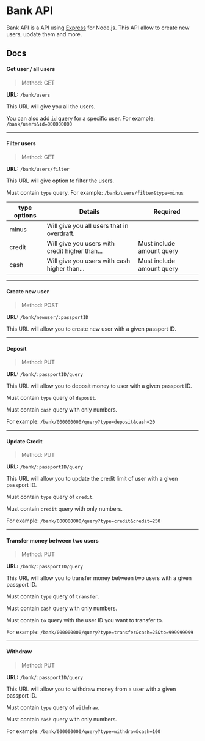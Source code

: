 # Bank API

Bank API is a API using [Express](https://expressjs.com/) for Node.js.
This API allow to create new users, update them and more.

## Docs

#### Get user / all users

>Method: GET

**URL:** `/bank/users`

This URL will give you all the users.

You can also add `id` query for a specific user. For example: `/bank/users&id=000000000`

---

#### Filter users

>Method: GET

**URL:** `/bank/users/filter`

This URL will give option to filter the users.

Must contain `type` query. For example: `/bank/users/filter&type=minus`

type options | Details | Required
---------|----------|---------
 minus | Will give you all users that in overdraft. | 
 credit | Will give you users with credit higher than... | Must include amount query
 cash | Will give you users with cash higher than... | Must include amount query

---

#### Create new user

>Method: POST

**URL:** `/bank/newuser/:passportID`

This URL will allow you to create new user with a given passport ID.

---

#### Deposit

>Method: PUT

**URL:** `/bank/:passportID/query`

This URL will allow you to deposit money to user with a given passport ID.

Must contain `type` query of `deposit`.

Must contain `cash` query with only numbers.

For example: `/bank/000000000/query?type=deposit&cash=20`

---

#### Update Credit

>Method: PUT

**URL:** `/bank/:passportID/query`

This URL will allow you to update the credit limit of user with a given passport ID.

Must contain `type` query of `credit`.

Must contain `credit` query with only numbers.

For example: `/bank/000000000/query?type=credit&credit=250`

---

#### Transfer money between two users

>Method: PUT

**URL:** `/bank/:passportID/query`

This URL will allow you to transfer money between two users with a given passport ID. 

Must contain `type` query of `transfer`.

Must contain `cash` query with only numbers.

Must contain `to` query with the user ID you want to transfer to.

For example: `/bank/000000000/query?type=transfer&cash=25&to=999999999`

---

#### Withdraw

>Method: PUT

**URL:** `/bank/:passportID/query`

This URL will allow you to withdraw money from a user with a given passport ID.

Must contain `type` query of `withdraw`.

Must contain `cash` query with only numbers.

For example: `/bank/000000000/query?type=withdraw&cash=100`

